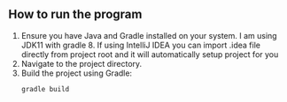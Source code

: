 
## How to run the program

1. Ensure you have Java and Gradle installed on your system. I am using JDK11 with gradle 8. If using IntelliJ IDEA you can import .idea file directly from project root and it will automatically setup project for you
2. Navigate to the project directory.
3. Build the project using Gradle:
   ```sh
   gradle build
